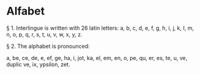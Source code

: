 # Alfabet

§ 1. Interlingue is written with 26 latin letters: a, b, c, d, e, f, g, h, i, j, k, I, m, n, o, p, q, r, s, t, u, v, w, x, y, z.

§ 2. The alphabet is pronounced:

a, be, ce, de, e, ef, ge, ha, i, jot, ka, el, em, en, o, pe, qu, er, es, te, u, ve, duplic ve, ix, ypsilon, zet.
